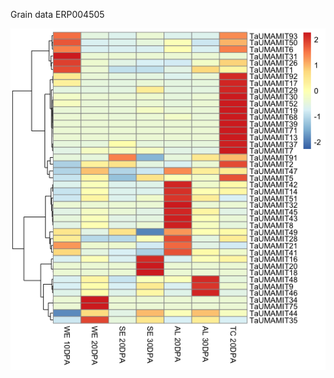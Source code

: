 
Grain data ERP004505

![](https://github.com/rkapr/UMAMI/blob/master/new_results/ERP004505_grain.png)
